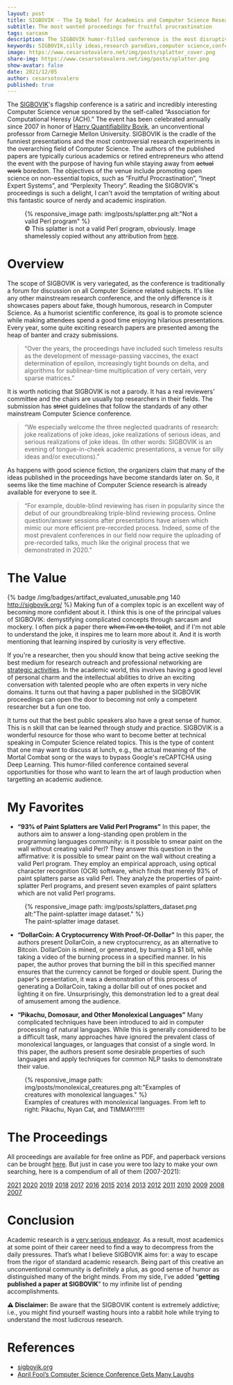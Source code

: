 ```yaml
---
layout: post
title: SIGBOVIK - The Ig Nobel for Academics and Computer Science Researchers
subtitle: The most wanted proceedings for fruitful procrastination
tags: sarcasm
description: The SIGBOVIK humor-filled conference is the most disruptive Computer Science academic conference I've ever seen. This exceptional venue allows demystifying complicated concepts through sarcasm and mockery while getting away from the rigors of standard academic research.
keywords: SIGBOVIK,silly ideas,research parodies,computer science,conference,academia
image: https://www.cesarsotovalero.net/img/posts/splatter_cover.png
share-img: https://www.cesarsotovalero.net/img/posts/splatter.png
show-avatar: false
date: 2021/12/05
author: cesarsotovalero
published: true
---
```


The [SIGBOVIK](http://sigbovik.org/)'s flagship conference is a satiric and incredibly interesting Computer Science venue sponsored by the self-called “Association for Computational Heresy (ACH).”
The event has been celebrated annually since 2007 in honor of [Harry Quantifiability Bovik](https://www.cs.cmu.edu/afs/cs/usr/bovik/www/index.html), an unconventional professor from Carnegie Mellon University.
SIGBOVIK is the cradle of the funniest presentations and the most controversial research experiments in the overarching field of Computer Science.
The authors of the published papers are typically curious academics or retired entrepreneurs who attend the event with the purpose of having fun while staying away from ~~actual work~~ boredom. 
The objectives of the venue include promoting open science on non-essential topics, such as “Fruitful Procrastination”, “Inept Expert Systems”, and “Perplexity Theory”. 
Reading the SIGBOVIK's proceedings is such a delight, I can't avoid the temptation of writing about this fantastic source of nerdy and academic inspiration.

<figure class="jb_picture">
{% responsive_image path: img/posts/splatter.png alt:"Not a valid Perl program" %}
<figcaption class="stroke"> 
&#169; This splatter is not a valid Perl program, obviously. Image shamelessly copied without any attribution from <a href="https://www.mcmillen.dev/sigbovik/">here</a>.
</figcaption>
</figure>

# Overview

The scope of SIGBOVIK is very variegated, as the conference is traditionally a forum for discussion on all Computer Science related subjects.
It's like any other mainstream research conference, and the only difference is it showcases papers about fake, though humorous, research in Computer Science.
As a humorist scientific conference, its goal is to promote science while making attendees spend a good time enjoying hilarious presentations.
Every year, some quite exciting research papers are presented among the heap of banter and crazy submissions.

> “Over the years, the proceedings have included such timeless results as the development of message-passing vaccines, the exact determination of epsilon, increasingly tight bounds on delta, and algorithms for sublinear-time multiplication of very certain, very sparse matrices.”

It is worth noticing that SIGBOVIK is not a parody.
It has a real reviewers' committee and the chairs are usually top researchers in their fields.
The submission has ~~strict~~ guidelines that follow the standards of any other mainstream Computer Science conference.

> “We especially welcome the three neglected quadrants of research: joke realizations of joke ideas, joke realizations of serious ideas, and serious realizations of joke ideas. (In other words: SIGBOVIK is an evening of tongue-in-cheek academic presentations, a venue for silly ideas and/or executions).”


As happens with good science fiction, the organizers claim that many of the ideas published in the proceedings have become standards later on.
So, it seems like the time machine of Computer Science research is already available for everyone to see it. 

> “For example, double-blind reviewing has risen in popularity since the debut of our groundbreaking triple-blind reviewing process. Online question/answer sessions after presentations have arisen which mimic our more efficient pre-recorded process. Indeed, some of the most prevalent conferences in our field now require the uploading of pre-recorded talks, much like the original process that we demonstrated in 2020.”
 
# The Value

{% badge /img/badges/artifact_evaluated_unusable.png 140 http://sigbovik.org/ %}
Making fun of a complex topic is an excellent way of becoming more confident about it.
I think this is one of the principal values of SIGBOVIK: demystifying complicated concepts through sarcasm and mockery.
I often pick a paper there ~~when I'm on the toilet~~, and if I'm not able to understand the joke, it inspires me to learn more about it.
And it is worth mentioning that learning inspired by curiosity is very effective. 

If you're a researcher, then you should know that being active seeking the best medium for research outreach and professional networking are [strategic activities](https://www.cesarsotovalero.net/blog/seven-reasons-to-go-for-a-phd-in-computer-science.html).
In the academic world, this involves having a good level of personal charm and the intellectual abilities to drive an exciting conversation with talented people who are often experts in very niche domains.
It turns out that having a paper published in the SIGBOVIK proceedings can open the door to becoming not only a competent researcher but a fun one too.

It turns out that the best public speakers also have a great sense of humor.
This is n skill that can be learned through study and practice.
SIGBOVIK is a wonderful resource for those who want to become better at technical speaking in Computer Science related topics.
This is the type of content that one may want to discuss at lunch, e.g., the actual meaning of the Mortal Combat song or the ways to bypass Google's reCAPTCHA using Deep Learning.
This humor-filled conference contained several opportunities for those who want to learn the art of laugh production when targetting an academic audience.

# My Favorites

- **“93% of Paint Splatters are Valid Perl Programs”** In this paper, the authors aim to answer a long-standing open problem in the programming languages community: is it possible to smear paint on the wall without creating valid Perl? They answer this question in the affirmative: it is possible to smear paint on the wall without creating a valid Perl program. They employ an empirical approach, using optical character recognition (OCR) software, which finds that merely 93% of paint splatters parse as valid Perl. They analyze the properties of paint-splatter Perl programs, and present seven examples of paint splatters which are not valid Perl programs.

<figure class="jb_picture">
  {% responsive_image path: img/posts/splatters_dataset.png alt:"The paint-splatter image dataset." %}
  <figcaption class="stroke">
    The paint-splatter image dataset.
  </figcaption>
</figure>

- **“DollarCoin: A Cryptocurrency With Proof-Of-Dollar”** In this paper, the authors present DollarCoin, a new cryptocurrency, as an alternative to Bitcoin. DollarCoin is mined, or generated, by burning a $1 bill, while taking a video of the burning process in a specified manner. In his paper, the author proves that burning the bill in this specified manner ensures that the currency cannot be forged or double spent. During the paper's presentation, it was a demonstration of this process of generating a DollarCoin, taking a dollar bill out of ones pocket and lighting it on fire. Unsurprisingly, this demonstration led to a great deal of amusement among the audience.

- **“Pikachu, Domosaur, and Other Monolexical Languages”** Many complicated techniques have been introduced to aid in computer processing of natural languages. While this is generally considered to be a difficult task, many approaches have ignored the prevalent class of monolexical languages, or languages that consist of a single word. In this paper, the authors present some desirable properties of such languages and apply techniques for common NLP tasks to demonstrate their value.

<figure class="jb_picture">
  {% responsive_image path: img/posts/monolexical_creatures.png alt:"Examples of creatures with monolexical languages." %}
  <figcaption class="stroke">
    Examples of creatures with monolexical languages. From left to right: Pikachu, Nyan Cat, and TIMMAY!!!!!!
  </figcaption>
</figure>

# The Proceedings

All proceedings are available for free online as PDF, and paperback versions can be brought [here](https://www.lulu.com/search?page=1&pageSize=4&q=SIGBOVIK&adult_audience_rating=00).
But just in case you were too lazy to make your own searching, here is a compendium of all of them (2007-2021):

[2021](../files/SIGBOVIG/2021_SIGBOVIG_proceedings.pdf)
[2020](../files/SIGBOVIG/2020_SIGBOVIG_proceedings.pdf)
[2019](../files/SIGBOVIG/2019_SIGBOVIG_proceedings.pdf)
[2018](../files/SIGBOVIG/2018_SIGBOVIG_proceedings.pdf)
[2017](../files/SIGBOVIG/2017_SIGBOVIG_proceedings.pdf)
[2016](../files/SIGBOVIG/2016_SIGBOVIG_proceedings.pdf)
[2015](../files/SIGBOVIG/2015_SIGBOVIG_proceedings.pdf)
[2014](../files/SIGBOVIG/2014_SIGBOVIG_proceedings.pdf)
[2013](../files/SIGBOVIG/2013_SIGBOVIG_proceedings.pdf)
[2012](../files/SIGBOVIG/2012_SIGBOVIG_proceedings.pdf)
[2011](../files/SIGBOVIG/2011_SIGBOVIG_proceedings.pdf)
[2010](../files/SIGBOVIG/2010_SIGBOVIG_proceedings.pdf)
[2009](../files/SIGBOVIG/2009_SIGBOVIG_proceedings.pdf)
[2008](../files/SIGBOVIG/2008_SIGBOVIG_proceedings.pdf)
[2007](../files/SIGBOVIG/2007_SIGBOVIG_proceedings.pdf)

# Conclusion

Academic research is a [very serious endeavor](https://www.cesarsotovalero.net/blog/book-review-the-phd-grind.html). 
As a result, most academics at some point of their career need to find a way to decompress from the daily pressures. 
That’s what I believe SIGBOVIK aims for: a way to escape from the rigor of standard academic research.
Being part of this creative an unconventional community is definitely a plus, as good sense of humor as distinguished many of the bright minds.
From my side, I’ve added “**getting published a paper at SIGBOVIK**” to my infinite list of pending accomplishments.


**⚠️ Disclaimer:** Be aware that the SIGBOVIK content is extremely addictive; i.e., you might find yourself wasting hours into a rabbit hole while trying to understand the most ludicrous research.

# References

- [sigbovik.org](http://sigbovik.org/)
- [April Fool’s Computer Science Conference Gets Many Laughs](https://thetartan.org/2014/4/7/scitech/aprilfoolscs)


